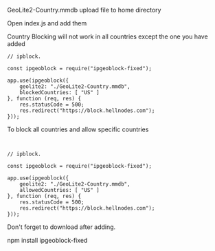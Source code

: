 
GeoLite2-Country.mmdb upload file to home directory

Open index.js and add them


Country Blocking will not work in all countries except the one you have added
```
// ipblock.

const ipgeoblock = require("ipgeoblock-fixed");

app.use(ipgeoblock({
	geolite2: "./GeoLite2-Country.mmdb",
	blockedCountries: [ "US" ]
}, function (req, res) {
	res.statusCode = 500;
	res.redirect("https://block.hellnodes.com");
}));

```



To block all countries and allow specific countries
```

	
// ipblock.

const ipgeoblock = require("ipgeoblock-fixed");

app.use(ipgeoblock({
	geolite2: "./GeoLite2-Country.mmdb",
	allowedCountries: [ "US" ]
}, function (req, res) {
	res.statusCode = 500;
	res.redirect("https://block.hellnodes.com");
}));
```



Don't forget to download after adding.

npm install ipgeoblock-fixed



